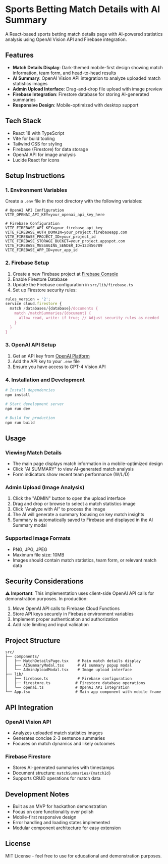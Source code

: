 # Sports Betting Match Details with AI Summary

A React-based sports betting match details page with AI-powered statistics analysis using OpenAI Vision API and Firebase integration.

## Features

- **Match Details Display**: Dark-themed mobile-first design showing match information, team form, and head-to-head results
- **AI Summary**: OpenAI Vision API integration to analyze uploaded match statistics images
- **Admin Upload Interface**: Drag-and-drop file upload with image preview
- **Firebase Integration**: Firestore database for storing AI-generated summaries
- **Responsive Design**: Mobile-optimized with desktop support

## Tech Stack

- React 18 with TypeScript
- Vite for build tooling
- Tailwind CSS for styling
- Firebase (Firestore) for data storage
- OpenAI API for image analysis
- Lucide React for icons

## Setup Instructions

### 1. Environment Variables

Create a `.env` file in the root directory with the following variables:

```env
# OpenAI API Configuration
VITE_OPENAI_API_KEY=your_openai_api_key_here

# Firebase Configuration
VITE_FIREBASE_API_KEY=your_firebase_api_key
VITE_FIREBASE_AUTH_DOMAIN=your_project.firebaseapp.com
VITE_FIREBASE_PROJECT_ID=your_project_id
VITE_FIREBASE_STORAGE_BUCKET=your_project.appspot.com
VITE_FIREBASE_MESSAGING_SENDER_ID=123456789
VITE_FIREBASE_APP_ID=your_app_id
```

### 2. Firebase Setup

1. Create a new Firebase project at [Firebase Console](https://console.firebase.google.com/)
2. Enable Firestore Database
3. Update the Firebase configuration in `src/lib/firebase.ts`
4. Set up Firestore security rules:

```javascript
rules_version = '2';
service cloud.firestore {
  match /databases/{database}/documents {
    match /matchSummaries/{document} {
      allow read, write: if true; // Adjust security rules as needed
    }
  }
}
```

### 3. OpenAI API Setup

1. Get an API key from [OpenAI Platform](https://platform.openai.com/api-keys)
2. Add the API key to your `.env` file
3. Ensure you have access to GPT-4 Vision API

### 4. Installation and Development

```bash
# Install dependencies
npm install

# Start development server
npm run dev

# Build for production
npm run build
```

## Usage

### Viewing Match Details
- The main page displays match information in a mobile-optimized design
- Click "AI SUMMARY" to view AI-generated match analysis
- Form indicators show recent team performance (W/L/D)

### Admin Upload (Image Analysis)
1. Click the "ADMIN" button to open the upload interface
2. Drag and drop or browse to select a match statistics image
3. Click "Analyze with AI" to process the image
4. The AI will generate a summary focusing on key match insights
5. Summary is automatically saved to Firebase and displayed in the AI Summary modal

### Supported Image Formats
- PNG, JPG, JPEG
- Maximum file size: 10MB
- Images should contain match statistics, team form, or relevant match data

## Security Considerations

⚠️ **Important**: This implementation uses client-side OpenAI API calls for demonstration purposes. In production:

1. Move OpenAI API calls to Firebase Cloud Functions
2. Store API keys securely in Firebase environment variables
3. Implement proper authentication and authorization
4. Add rate limiting and input validation

## Project Structure

```
src/
├── components/
│   ├── MatchDetailsPage.tsx    # Main match details display
│   ├── AISummaryModal.tsx      # AI summary popup modal
│   └── AdminUploadModal.tsx    # Image upload interface
├── lib/
│   ├── firebase.ts             # Firebase configuration
│   ├── firestore.ts           # Firestore database operations
│   └── openai.ts              # OpenAI API integration
└── App.tsx                    # Main app component with mobile frame
```

## API Integration

### OpenAI Vision API
- Analyzes uploaded match statistics images
- Generates concise 2-3 sentence summaries
- Focuses on match dynamics and likely outcomes

### Firebase Firestore
- Stores AI-generated summaries with timestamps
- Document structure: `matchSummaries/{matchId}`
- Supports CRUD operations for match data

## Development Notes

- Built as an MVP for hackathon demonstration
- Focus on core functionality over polish
- Mobile-first responsive design
- Error handling and loading states implemented
- Modular component architecture for easy extension

## License

MIT License - feel free to use for educational and demonstration purposes.